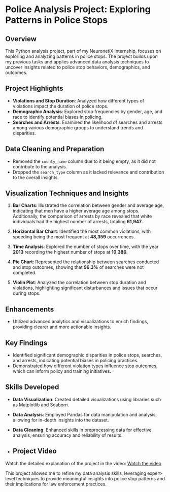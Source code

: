 # Police Analysis Project: Exploring Patterns in Police Stops

## Overview
This Python analysis project, part of my NeuronetiX internship, focuses on exploring and analyzing patterns in police stops. The project builds upon my previous tasks and applies advanced data analysis techniques to uncover insights related to police stop behaviors, demographics, and outcomes.

## Project Highlights
- **Violations and Stop Duration**: Analyzed how different types of violations impact the duration of police stops.
- **Demographic Analysis**: Explored stop frequencies by gender, age, and race to identify potential biases in policing.
- **Searches and Arrests**: Examined the likelihood of searches and arrests among various demographic groups to understand trends and disparities.

## Data Cleaning and Preparation
- Removed the `county_name` column due to it being empty, as it did not contribute to the analysis.
- Dropped the `search_type` column as it lacked relevance and contribution to the overall insights.

## Visualization Techniques and Insights
1. **Bar Charts**: Illustrated the correlation between gender and average age, indicating that men have a higher average age among stops. Additionally, the comparison of arrests by race revealed that white individuals had the highest number of arrests, totaling **61,947**.
  
2. **Horizontal Bar Chart**: Identified the most common violations, with speeding being the most frequent at **48,359** occurrences.
  
3. **Time Analysis**: Explored the number of stops over time, with the year **2013** recording the highest number of stops at **10,386**.
  
4. **Pie Chart**: Represented the relationship between searches conducted and stop outcomes, showing that **96.3%** of searches were not completed.
  
5. **Violin Plot**: Analyzed the correlation between stop duration and violations, highlighting significant disturbances and issues that occur during stops.

## Enhancements
- Utilized advanced analytics and visualizations to enrich findings, providing clearer and more actionable insights.

## Key Findings
- Identified significant demographic disparities in police stops, searches, and arrests, indicating potential biases in policing practices.
- Demonstrated how different violation types influence stop outcomes, which can inform policy and training initiatives.

## Skills Developed
- **Data Visualization**: Created detailed visualizations using libraries such as Matplotlib and Seaborn.
- **Data Analysis**: Employed Pandas for data manipulation and analysis, allowing for in-depth insights into the dataset.
- **Data Cleaning**: Enhanced skills in preprocessing data for effective analysis, ensuring accuracy and reliability of results.

- ## Project Video
Watch the detailed explanation of the project in the video: [Watch the video]([https://drive.google.com/uc?export=download&id=1abcd2efghijKLMNOPQRstuvwxYZ](https://drive.google.com/file/d/1huw29UhC6QDJYVXZ6FL6W9DvoP8LRG9Y/view?usp=drive_link))


This project allowed me to refine my data analysis skills, leveraging expert-level techniques to provide meaningful insights into police stop patterns and their implications for law enforcement practices.
